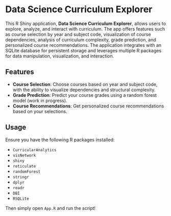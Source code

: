 # Data Science Curriculum Explorer

This R Shiny application, **Data Science Curriculum Explorer**, allows users to explore, analyze, and interact with curriculum. The app offers features such as course selection by year and subject code, visualization of course dependencies, analysis of curriculum complexity, grade prediction, and personalized course recommendations. The application integrates with an SQLite database for persistent storage and leverages multiple R packages for data manipulation, visualization, and interaction.

## Features

- **Course Selection**: Choose courses based on year and subject code, with the ability to visualize dependencies and structural complexity.
- **Grade Prediction**: Predict your course grades using a random forest model (work in progress).
- **Course Recommendations**: Get personalized course recommendations based on your selections.
  
## Usage

Ensure you have the following R packages installed:

- `CurricularAnalytics`
- `visNetwork`
- `shiny`
- `reticulate`
- `randomForest`
- `stringr`
- `dplyr`
- `readr`
- `DBI`
- `RSQLite`

Then simply open `App.R` and run the script!

